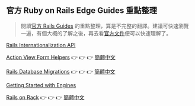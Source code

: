## 官方 Ruby on Rails Edge Guides 重點整理

> 閱讀[官方 Rails Guides][edge] 的重點整理，算是不完整的翻譯。建議可快速瀏覽一遍，有個大概的了解之後，再去看[官方文件][edge]便可以快速理解了。

[Rails Internationalization API](/guides/edge-translation/i18n-zh_TW.md)

[Action View Form Helpers](/guides/edge-translation/form-helpers-zh_TW.md) :point_right: :point_right: :point_right: [簡體中文](/guides/edge-translation/form-helpers-zh_CN.md)

[Rails Database Migrations](/guides/edge-translation/migrations-zh_TW.md) :point_right: :point_right: :point_right: [簡體中文](/guides/edge-translation/migrations-zh_CN.md)


[Getting Started with Engines](/guides/edge-translation/engines-zh_TW.md)

[Rails on Rack](/guides/edge-translation/rails-on-rack-zh_TW.md) :point_right: :point_right: :point_right: [簡體中文](/guides/edge-translation/rails-on-rack-zh_CN.md)

[edge]: http://edgeguides.rubyonrails.org